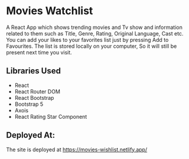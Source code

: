 # Movies Watchlist

A React App which shows trending movies and Tv show and information related to them such as Title, Genre, Rating, Original Language, Cast etc. You can add your likes to your favorites list just by pressing Add to Favourites. The list is stored locally on your computer, So it will still be present next time you visit.

## Libraries Used
-  React
-  React Router DOM
-  React Bootstrap
-  Bootstrap 5
-  Axois
-  React Rating Star Component


## Deployed At:
  The site is deployed at https://movies-wishlist.netlify.app/

